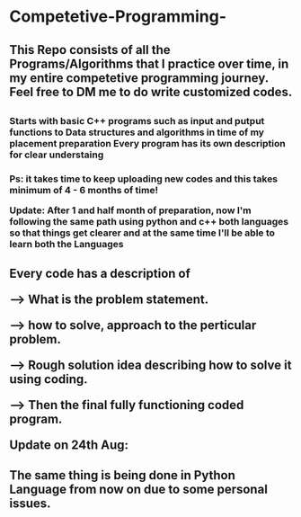 # Competetive-Programming-
<h2> This Repo consists of all the Programs/Algorithms that I practice over time, in my entire competetive programming journey.
Feel free to DM me to do write customized codes. <h2>
<h3> Starts with basic C++ programs such as input and putput functions to Data structures and algorithms in time of my placement preparation
Every program has its own description for clear understaing <h3>
 Ps: it takes time to keep uploading new codes and this takes minimum of 4 - 6 months of time!

 Update: After 1 and half month of preparation, now I'm following the same path using python and c++ both languages so that things get clearer and at the same time I'll be able to learn both the Languages
 
<h2> Every code has a description of 
 
 --> What is the problem statement.
 
 --> how to solve, approach to the perticular problem.
 
 --> Rough solution idea describing how to solve it using coding.
 
 --> Then the final fully functioning coded program.
 
 
 Update on 24th Aug: 
 <h2> The same thing is being done in Python Language from now on due to some personal issues.</h2>
 </h2>
